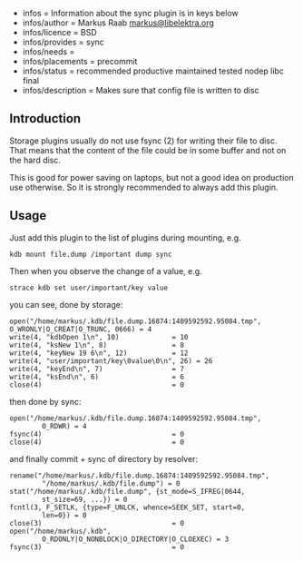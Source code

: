 - infos = Information about the sync plugin is in keys below
- infos/author = Markus Raab <markus@libelektra.org>
- infos/licence = BSD
- infos/provides = sync
- infos/needs =
- infos/placements = precommit
- infos/status = recommended productive maintained tested nodep libc final
- infos/description = Makes sure that config file is written to disc

## Introduction ##

Storage plugins usually do not use fsync (2) for writing their file
to disc. That means that the content of the file could be in some
buffer and not on the hard disc.

This is good for power saving on laptops, but not a good idea on
production use otherwise. So it is strongly recommended to always
add this plugin.

## Usage ##

Just add this plugin to the list of plugins during mounting, e.g.

	kdb mount file.dump /important dump sync

Then when you observe the change of a value, e.g.

	strace kdb set user/important/key value

you can see, done by storage:

	open("/home/markus/.kdb/file.dump.16874:1409592592.95084.tmp", O_WRONLY|O_CREAT|O_TRUNC, 0666) = 4
	write(4, "kdbOpen 1\n", 10)             = 10
	write(4, "ksNew 1\n", 8)                = 8
	write(4, "keyNew 19 6\n", 12)           = 12
	write(4, "user/important/key\0value\0\n", 26) = 26
	write(4, "keyEnd\n", 7)                 = 7
	write(4, "ksEnd\n", 6)                  = 6
	close(4)                                = 0

then done by sync:

	open("/home/markus/.kdb/file.dump.16874:1409592592.95084.tmp",
			O_RDWR) = 4
	fsync(4)                                = 0
	close(4)                                = 0

and finally commit + sync of directory by resolver:

	rename("/home/markus/.kdb/file.dump.16874:1409592592.95084.tmp",
			"/home/markus/.kdb/file.dump") = 0
	stat("/home/markus/.kdb/file.dump", {st_mode=S_IFREG|0644,
			st_size=69, ...}) = 0
	fcntl(3, F_SETLK, {type=F_UNLCK, whence=SEEK_SET, start=0,
			len=0}) = 0
	close(3)                                = 0
	open("/home/markus/.kdb",
			O_RDONLY|O_NONBLOCK|O_DIRECTORY|O_CLOEXEC) = 3
	fsync(3)                                = 0

